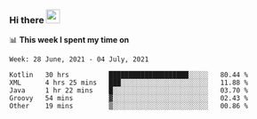 ### Hi there <a href="https://www.gautamkrishnar.com/"><img src="https://media.giphy.com/media/hvRJCLFzcasrR4ia7z/giphy.gif" width="25px"></a>

📊 **This week I spent my time on**

<!--START_SECTION:waka-->
```text
Week: 28 June, 2021 - 04 July, 2021

Kotlin   30 hrs          ████████████████████░░░░░   80.44 % 
XML      4 hrs 25 mins   ███░░░░░░░░░░░░░░░░░░░░░░   11.88 % 
Java     1 hr 22 mins    █░░░░░░░░░░░░░░░░░░░░░░░░   03.70 % 
Groovy   54 mins         ▓░░░░░░░░░░░░░░░░░░░░░░░░   02.43 % 
Other    19 mins         ▒░░░░░░░░░░░░░░░░░░░░░░░░   00.86 % 
```
<!--END_SECTION:waka-->
